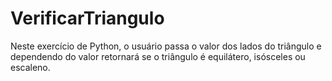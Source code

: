 # VerificarTriangulo
Neste exercício de Python, o usuário passa o valor dos lados do triângulo e dependendo do valor retornará se o triângulo é equilátero, isósceles ou escaleno.

